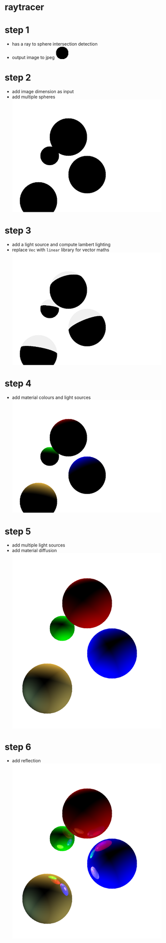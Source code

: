 # raytracer

# step 1
* has a ray to sphere intersection detection
* output image to jpeg
![Step 1](./images/step1.png "Step 1")

# step 2
* add image dimension as input
* add multiple spheres
![Step 2](./images/step2.png "Step 2")

# step 3
* add a light source and compute lambert lighting
* replace `Vec` with `linear` library for vector maths
![Step 3](./images/step3.png "Step 3")

# step 4
* add material colours and light sources
![Step 4](./images/step4.png "Step 4")

# step 5
* add multiple light sources
* add material diffusion
![Step 5](./images/step5.png "Step 5")

# step 6
* add reflection
![Step 6](./images/step6.png "Step 6")
